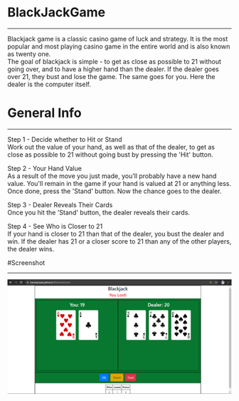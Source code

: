 # BlackJackGame
***
Blackjack game is a classic casino game of luck and strategy. It is the most popular and most playing casino game in the entire world and is also known as twenty one. <br />
The goal of blackjack is simple - to get as close as possible to 21 without going over, and to have a higher hand than the dealer. 
If the dealer goes over 21, they bust and lose the game. The same goes for you.
Here the dealer is the computer itself. 

# General Info
***
Step 1 - Decide whether to Hit or Stand <br />
Work out the value of your hand, as well as that of the dealer, to get as close as possible to 21 without going bust by pressing the 'Hit' button.

Step 2 - Your Hand Value <br />
As a result of the move you just made, you’ll probably have a new hand value. 
You'll remain in the game if your hand is valued at 21 or anything less. Once done, press the 'Stand' button. Now the chance goes to the dealer. 

Step 3 - Dealer Reveals Their Cards <br />
Once you hit the 'Stand' button, the dealer reveals their cards. 

Step 4 - See Who is Closer to 21 <br />
If your hand is closer to 21 than that of the dealer, you bust the dealer and win. If the dealer has 21 or a closer score to 21 than any of the other players, the dealer wins.

#Screenshot
***
![Here is a screenshot of what it looks like](screenshot.PNG)


